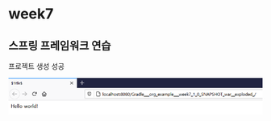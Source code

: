 # week7
스프링 프레임워크 연습
--------------------------------------------------
프로젝트 생성 성공

![](/readme_img/week7.png)

